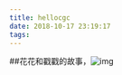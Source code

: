 ```yaml
---
title: hellocgc
date: 2018-10-17 23:19:17
tags:
---
```


##花花和戳戳的故事，![img](file:///C:\Users\ADMINI~1.WIN\AppData\Local\Temp\SGPicFaceTpBq\15716\0237618B.png)
